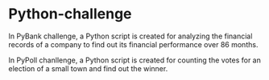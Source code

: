 # Python-challenge
In PyBank challenge, a Python script is created for analyzing the financial records of a company to find out its financial performance over 86 months. 

In PyPoll chanllenge, a Python script is created for counting the votes for an election of a small town and find out the winner.
